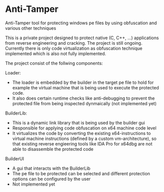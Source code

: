 # Anti-Tamper
Anti-Tamper tool for protecting windows pe files by using obfuscation and various other techniques

This is a private project designed to protect native (C, C++, ...) applications from reverse engineering and cracking.
The project is still ongoing. Currently there is only code virtualization as obfuscation technique implemented which is also not fully implemented.

The project consist of the follwing components:

Loader:
- The loader is embedded by the builder in the target pe file to hold for example the virtual machine that is being used to execute the protected code.
- It also does certain runtime checks like anti-debugging to prevent the protected file from being inspected dynmaically (not implemented yet)

BuilderLib:
- This is a dynamic link library that is being used by the builder gui
- Responsible for applying code obfuscation on x64 machine code level
- It virtualizes the code by converting the existing x64-instructions to virtual machine instructions (defined by a custom vm-architecture), so that existing reverse engieering tools like IDA Pro for x64dbg are not able to disassemble the protected code

BuilderUI
- A gui that interacts with the BuilderLib
- The pe file to be protected can be selected and different protection options can be configured by the user
- Not implemented yet
